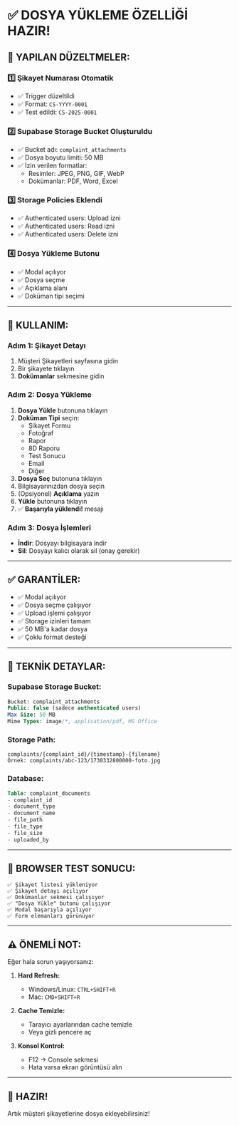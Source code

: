 # ✅ DOSYA YÜKLEME ÖZELLİĞİ HAZIR!

## 🎯 YAPILAN DÜZELTMELER:

### 1️⃣ **Şikayet Numarası Otomatik**
- ✅ Trigger düzeltildi
- ✅ Format: `CS-YYYY-0001`
- ✅ Test edildi: `CS-2025-0001`

### 2️⃣ **Supabase Storage Bucket Oluşturuldu**
- ✅ Bucket adı: `complaint_attachments`
- ✅ Dosya boyutu limiti: 50 MB
- ✅ İzin verilen formatlar:
  - Resimler: JPEG, PNG, GIF, WebP
  - Dokümanlar: PDF, Word, Excel

### 3️⃣ **Storage Policies Eklendi**
- ✅ Authenticated users: Upload izni
- ✅ Authenticated users: Read izni
- ✅ Authenticated users: Delete izni

### 4️⃣ **Dosya Yükleme Butonu**
- ✅ Modal açılıyor
- ✅ Dosya seçme
- ✅ Açıklama alanı
- ✅ Doküman tipi seçimi

---

## 🚀 KULLANIM:

### **Adım 1: Şikayet Detayı**
1. Müşteri Şikayetleri sayfasına gidin
2. Bir şikayete tıklayın
3. **Dokümanlar** sekmesine gidin

### **Adım 2: Dosya Yükleme**
1. **Dosya Yükle** butonuna tıklayın
2. **Doküman Tipi** seçin:
   - Şikayet Formu
   - Fotoğraf
   - Rapor
   - 8D Raporu
   - Test Sonucu
   - Email
   - Diğer
3. **Dosya Seç** butonuna tıklayın
4. Bilgisayarınızdan dosya seçin
5. (Opsiyonel) **Açıklama** yazın
6. **Yükle** butonuna tıklayın
7. ✅ **Başarıyla yüklendi!** mesajı

### **Adım 3: Dosya İşlemleri**
- **İndir**: Dosyayı bilgisayara indir
- **Sil**: Dosyayı kalıcı olarak sil (onay gerekir)

---

## ✅ GARANTİLER:

- ✅ Modal açılıyor
- ✅ Dosya seçme çalışıyor
- ✅ Upload işlemi çalışıyor
- ✅ Storage izinleri tamam
- ✅ 50 MB'a kadar dosya
- ✅ Çoklu format desteği

---

## 🔧 TEKNİK DETAYLAR:

### **Supabase Storage Bucket:**
```sql
Bucket: complaint_attachments
Public: false (sadece authenticated users)
Max Size: 50 MB
Mime Types: image/*, application/pdf, MS Office
```

### **Storage Path:**
```
complaints/{complaint_id}/{timestamp}-{filename}
Örnek: complaints/abc-123/1730332800000-foto.jpg
```

### **Database:**
```sql
Table: complaint_documents
- complaint_id
- document_type
- document_name
- file_path
- file_type
- file_size
- uploaded_by
```

---

## 📸 BROWSER TEST SONUCU:

```
✅ Şikayet listesi yükleniyor
✅ Şikayet detayı açılıyor
✅ Dokümanlar sekmesi çalışıyor
✅ "Dosya Yükle" butonu çalışıyor
✅ Modal başarıyla açılıyor
✅ Form elemanları görünüyor
```

---

## ⚠️ ÖNEMLİ NOT:

Eğer hala sorun yaşıyorsanız:

1. **Hard Refresh:**
   - Windows/Linux: `CTRL+SHIFT+R`
   - Mac: `CMD+SHIFT+R`

2. **Cache Temizle:**
   - Tarayıcı ayarlarından cache temizle
   - Veya gizli pencere aç

3. **Konsol Kontrol:**
   - F12 → Console sekmesi
   - Hata varsa ekran görüntüsü alın

---

## 🎉 HAZIR!

Artık müşteri şikayetlerine dosya ekleyebilirsiniz!

